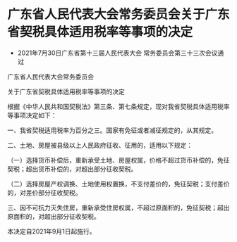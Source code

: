 # 广东省人民代表大会常务委员会关于广东省契税具体适用税率等事项的决定

- 2021年7月30日广东省第十三届人民代表大会
  常务委员会第三十三次会议通过

<!-- INFO END -->

广东省人民代表大会常务委员会

关于广东省契税具体适用税率等事项的决定

根据《中华人民共和国契税法》第三条、第七条规定，现对我省契税具体适用税率等事项决定如下：

一、我省契税适用税率为百分之三。国家有免征或者减征规定的，从其规定。

二、土地、房屋被县级以上人民政府征收、征用的，适用以下规定：

（一）选择货币补偿后，重新承受土地、房屋权属，价格不超过货币补偿的，免征契税；超出货币补偿的，对超出部分征收契税。

（二）选择房屋产权调换、土地使用权置换，不支付差价的，免征契税；支付差价的，对差价部分征收契税。

三、因不可抗力灭失住房，重新承受住房权属，不超过原面积的，免征契税；超出原面积的，对超出部分征收契税。

本决定自2021年9月1日起施行。
